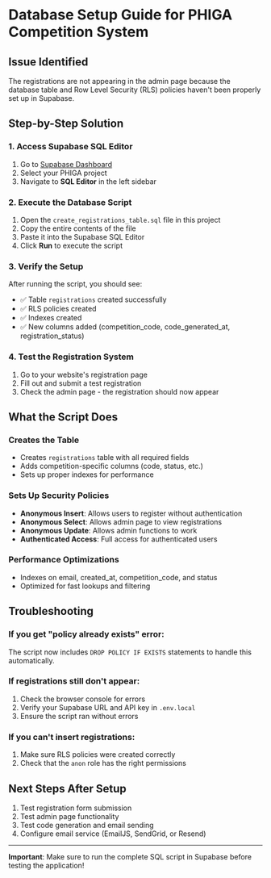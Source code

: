 # Database Setup Guide for PHIGA Competition System

## Issue Identified
The registrations are not appearing in the admin page because the database table and Row Level Security (RLS) policies haven't been properly set up in Supabase.

## Step-by-Step Solution

### 1. Access Supabase SQL Editor
1. Go to [Supabase Dashboard](https://supabase.com/dashboard)
2. Select your PHIGA project
3. Navigate to **SQL Editor** in the left sidebar

### 2. Execute the Database Script
1. Open the `create_registrations_table.sql` file in this project
2. Copy the entire contents of the file
3. Paste it into the Supabase SQL Editor
4. Click **Run** to execute the script

### 3. Verify the Setup
After running the script, you should see:
- ✅ Table `registrations` created successfully
- ✅ RLS policies created
- ✅ Indexes created
- ✅ New columns added (competition_code, code_generated_at, registration_status)

### 4. Test the Registration System
1. Go to your website's registration page
2. Fill out and submit a test registration
3. Check the admin page - the registration should now appear

## What the Script Does

### Creates the Table
- Creates `registrations` table with all required fields
- Adds competition-specific columns (code, status, etc.)
- Sets up proper indexes for performance

### Sets Up Security Policies
- **Anonymous Insert**: Allows users to register without authentication
- **Anonymous Select**: Allows admin page to view registrations
- **Anonymous Update**: Allows admin functions to work
- **Authenticated Access**: Full access for authenticated users

### Performance Optimizations
- Indexes on email, created_at, competition_code, and status
- Optimized for fast lookups and filtering

## Troubleshooting

### If you get "policy already exists" error:
The script now includes `DROP POLICY IF EXISTS` statements to handle this automatically.

### If registrations still don't appear:
1. Check the browser console for errors
2. Verify your Supabase URL and API key in `.env.local`
3. Ensure the script ran without errors

### If you can't insert registrations:
1. Make sure RLS policies were created correctly
2. Check that the `anon` role has the right permissions

## Next Steps After Setup
1. Test registration form submission
2. Test admin page functionality
3. Test code generation and email sending
4. Configure email service (EmailJS, SendGrid, or Resend)

---

**Important**: Make sure to run the complete SQL script in Supabase before testing the application!